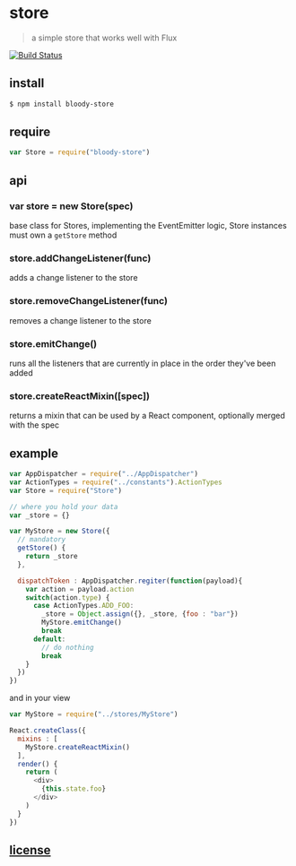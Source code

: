 # store

> a simple store that works well with Flux

[![Build Status](https://travis-ci.org/bloodyowl/store.svg)](https://travis-ci.org/bloodyowl/store)

## install

```sh
$ npm install bloody-store
```

## require

```javascript
var Store = require("bloody-store")
```

## api

### var store = new Store(spec)

base class for Stores, implementing the EventEmitter logic, Store instances must own a `getStore` method

### store.addChangeListener(func)

adds a change listener to the store

### store.removeChangeListener(func)

removes a change listener to the store

### store.emitChange()

runs all the listeners that are currently in place in the order they've been added

### store.createReactMixin([spec])

returns a mixin that can be used by a React component, optionally merged with the spec

## example

```javascript
var AppDispatcher = require("../AppDispatcher")
var ActionTypes = require("../constants").ActionTypes
var Store = require("Store")

// where you hold your data
var _store = {}

var MyStore = new Store({
  // mandatory
  getStore() {
    return _store
  },

  dispatchToken : AppDispatcher.regiter(function(payload){
    var action = payload.action
    switch(action.type) {
      case ActionTypes.ADD_FOO:
        _store = Object.assign({}, _store, {foo : "bar"})
        MyStore.emitChange()
        break
      default:
        // do nothing
        break
    }
  })
})
```

and in your view

```javascript
var MyStore = require("../stores/MyStore")

React.createClass({
  mixins : [
    MyStore.createReactMixin()
  ],
  render() {
    return (
      <div>
        {this.state.foo}
      </div>
    )
  }
})
```

## [license](LICENSE.md)
